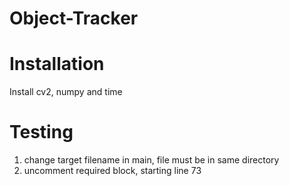 # Object-Tracker

# Installation
Install cv2, numpy and time

# Testing

1) change target filename in main, file must be in same directory
2) uncomment required block, starting line 73


